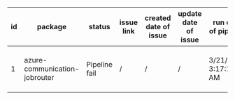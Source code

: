 
| id | package | status | issue link | created date of issue | update date of issue | run date of pipeline | pipeline run link |
|----|---------|--------|------------|-----------------------|----------------------| ---------------------| ----------------- |
| 1 | azure-communication-jobrouter | Pipeline fail | / | / | / | 3/21/2025 3:17:19 AM | https://dev.azure.com/v-qzhong0900/content-validation-automation/_build/results?buildId=11 |